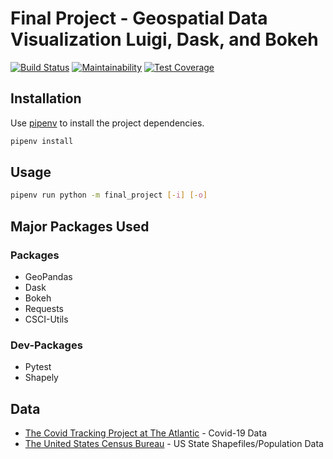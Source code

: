 # Final Project - Geospatial Data Visualization Luigi, Dask, and Bokeh


[![Build Status](https://travis-ci.com/skyros/2020fa-final-project-skyros.svg?token=18E2pJv6upgk4axV7LFv&branch=master)](https://travis-ci.com/skyros/2020fa-final-project-skyros)
[![Maintainability](https://api.codeclimate.com/v1/badges/d4e37982a111e966754c/maintainability)](https://codeclimate.com/repos/5fc79c63d7c28d43c7000ccb/maintainability)
[![Test Coverage](https://api.codeclimate.com/v1/badges/d4e37982a111e966754c/test_coverage)](https://codeclimate.com/repos/5fc79c63d7c28d43c7000ccb/test_coverage)

## Installation

Use [pipenv](https://pypi.org/project/pipenv/) to install the project dependencies.

```bash
pipenv install
```

## Usage

```bash
pipenv run python -m final_project [-i] [-o]
```

## Major Packages Used

### Packages

- GeoPandas
- Dask
- Bokeh
- Requests
- CSCI-Utils

### Dev-Packages

- Pytest
- Shapely

## Data
- [The Covid Tracking Project at The Atlantic](https://covidtracking.com/) - Covid-19 Data
- [The United States Census Bureau](https://www.census.gov/) - US State Shapefiles/Population Data
